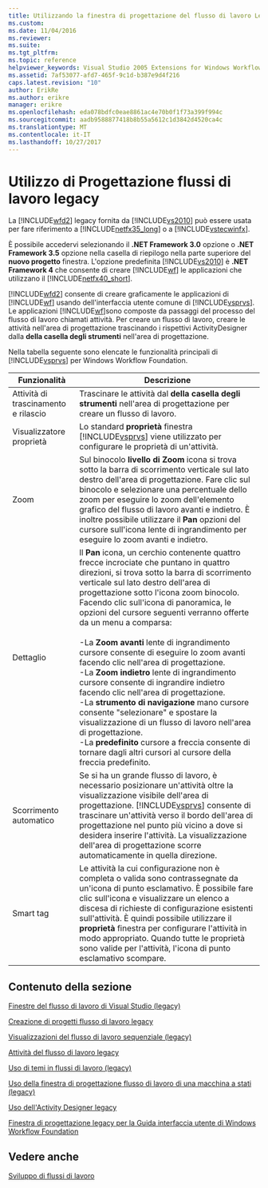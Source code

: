 ```yaml
---
title: Utilizzando la finestra di progettazione del flusso di lavoro Legacy | Documenti Microsoft
ms.custom: 
ms.date: 11/04/2016
ms.reviewer: 
ms.suite: 
ms.tgt_pltfrm: 
ms.topic: reference
helpviewer_keywords: Visual Studio 2005 Extensions for Windows Workflow Foundation, about
ms.assetid: 7af53077-afd7-465f-9c1d-b387e9d4f216
caps.latest.revision: "10"
author: ErikRe
ms.author: erikre
manager: erikre
ms.openlocfilehash: eda078bdfc0eae8861ac4e70b0f1f73a399f994c
ms.sourcegitcommit: aadb9588877418b8b55a5612c1d3842d4520ca4c
ms.translationtype: MT
ms.contentlocale: it-IT
ms.lasthandoff: 10/27/2017
---
```

# <a name="using-the-legacy-workflow-designer"></a>Utilizzo di Progettazione flussi di lavoro legacy
La [!INCLUDE[wfd2](../workflow-designer/includes/wfd2_md.md)] legacy fornita da [!INCLUDE[vs2010](../misc/includes/vs2010_md.md)] può essere usata per fare riferimento a [!INCLUDE[netfx35_long](../workflow-designer/includes/netfx35_long_md.md)] o a [!INCLUDE[vstecwinfx](../workflow-designer/includes/vstecwinfx_md.md)].  
  
 È possibile accedervi selezionando il **.NET Framework 3.0** opzione o **.NET Framework 3.5** opzione nella casella di riepilogo nella parte superiore del **nuovo progetto** finestra. L'opzione predefinita [!INCLUDE[vs2010](../misc/includes/vs2010_md.md)] è **.NET Framework 4** che consente di creare [!INCLUDE[wf](../workflow-designer/includes/wf_md.md)] le applicazioni che utilizzano il [!INCLUDE[netfx40_short](../workflow-designer/includes/netfx40_short_md.md)].  
  
 [!INCLUDE[wfd2](../workflow-designer/includes/wfd2_md.md)] consente di creare graficamente le applicazioni di [!INCLUDE[wf](../workflow-designer/includes/wf_md.md)] usando dell'interfaccia utente comune di [!INCLUDE[vsprvs](../code-quality/includes/vsprvs_md.md)]. Le applicazioni [!INCLUDE[wf](../workflow-designer/includes/wf_md.md)]sono composte da passaggi del processo del flusso di lavoro chiamati attività. Per creare un flusso di lavoro, creare le attività nell'area di progettazione trascinando i rispettivi ActivityDesigner dalla **della casella degli strumenti** nell'area di progettazione.  
  
 Nella tabella seguente sono elencate le funzionalità principali di [!INCLUDE[vsprvs](../code-quality/includes/vsprvs_md.md)] per Windows Workflow Foundation.  
  
|Funzionalità|Descrizione|  
|-------------|-----------------|  
|Attività di trascinamento e rilascio|Trascinare le attività dal **della casella degli strumenti** nell'area di progettazione per creare un flusso di lavoro.|  
|Visualizzatore proprietà|Lo standard **proprietà** finestra [!INCLUDE[vsprvs](../code-quality/includes/vsprvs_md.md)] viene utilizzato per configurare le proprietà di un'attività.|  
|Zoom|Sul binocolo **livello di Zoom** icona si trova sotto la barra di scorrimento verticale sul lato destro dell'area di progettazione. Fare clic sul binocolo e selezionare una percentuale dello zoom per eseguire lo zoom dell'elemento grafico del flusso di lavoro avanti e indietro. È inoltre possibile utilizzare il **Pan** opzioni del cursore sull'icona lente di ingrandimento per eseguire lo zoom avanti e indietro.|  
|Dettaglio|Il **Pan** icona, un cerchio contenente quattro frecce incrociate che puntano in quattro direzioni, si trova sotto la barra di scorrimento verticale sul lato destro dell'area di progettazione sotto l'icona zoom binocolo. Facendo clic sull'icona di panoramica, le opzioni del cursore seguenti verranno offerte da un menu a comparsa:<br /><br /> -La **Zoom avanti** lente di ingrandimento cursore consente di eseguire lo zoom avanti facendo clic nell'area di progettazione.<br />-La **Zoom indietro** lente di ingrandimento cursore consente di ingrandire indietro facendo clic nell'area di progettazione.<br />-La **strumento di navigazione** mano cursore consente "selezionare" e spostare la visualizzazione di un flusso di lavoro nell'area di progettazione.<br />-La **predefinito** cursore a freccia consente di tornare dagli altri cursori al cursore della freccia predefinito.|  
|Scorrimento automatico|Se si ha un grande flusso di lavoro, è necessario posizionare un'attività oltre la visualizzazione visibile dell'area di progettazione. [!INCLUDE[vsprvs](../code-quality/includes/vsprvs_md.md)] consente di trascinare un'attività verso il bordo dell'area di progettazione nel punto più vicino a dove si desidera inserire l'attività. La visualizzazione dell'area di progettazione scorre automaticamente in quella direzione.|  
|Smart tag|Le attività la cui configurazione non è completa o valida sono contrassegnate da un'icona di punto esclamativo. È possibile fare clic sull'icona e visualizzare un elenco a discesa di richieste di configurazione esistenti sull'attività. È quindi possibile utilizzare il **proprietà** finestra per configurare l'attività in modo appropriato. Quando tutte le proprietà sono valide per l'attività, l'icona di punto esclamativo scompare.|  
  
## <a name="in-this-section"></a>Contenuto della sezione  
 [Finestre del flusso di lavoro di Visual Studio (legacy)](../workflow-designer/visual-studio-workflow-windows-legacy.md)  
  
 [Creazione di progetti flusso di lavoro legacy](../workflow-designer/creating-legacy-workflow-projects.md)  
  
 [Visualizzazioni del flusso di lavoro sequenziale (legacy)](../workflow-designer/sequential-workflow-views-legacy.md)  
  
 [Attività del flusso di lavoro legacy](../workflow-designer/legacy-workflow-activities.md)  
  
 [Uso di temi in flussi di lavoro (legacy)](../workflow-designer/using-themes-in-workflows-legacy.md)  
  
 [Uso della finestra di progettazione flusso di lavoro di una macchina a stati (legacy)](../workflow-designer/using-the-legacy-state-machine-workflow-designer.md)  
  
 [Uso dell'Activity Designer legacy](../workflow-designer/using-the-legacy-activity-designer.md)  
  
 [Finestra di progettazione legacy per la Guida interfaccia utente di Windows Workflow Foundation](../workflow-designer/legacy-designer-for-windows-workflow-foundation-ui-help.md)  
  
## <a name="see-also"></a>Vedere anche  
 [Sviluppo di flussi di lavoro](http://go.microsoft.com/fwlink?LinkID=65010)
